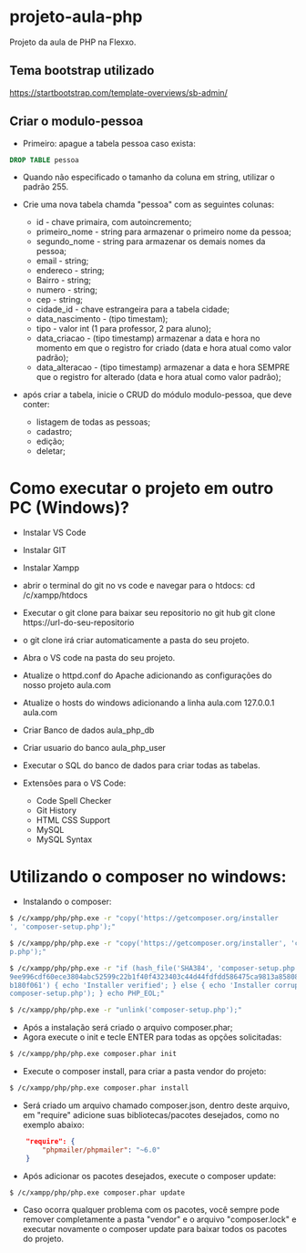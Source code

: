 # projeto-aula-php
Projeto da aula de PHP na Flexxo.

## Tema bootstrap utilizado
https://startbootstrap.com/template-overviews/sb-admin/



## Criar o modulo-pessoa
* Primeiro: apague a tabela pessoa caso exista:
```SQL
DROP TABLE pessoa
```
* Quando não especificado o tamanho da coluna em string, utilizar o padrão 255.
* Crie uma nova tabela chamda "pessoa" com as seguintes colunas:

  * id - chave primaira, com autoincremento;
  * primeiro_nome - string para armazenar o primeiro nome da pessoa;
  * segundo_nome - string para armazenar os demais nomes da pessoa;
  * email - string;
  * endereco - string;
  * Bairro - string;
  * numero - string;
  * cep - string;
  * cidade_id - chave estrangeira para a tabela cidade;
  * data_nascimento - (tipo timestam);
  * tipo - valor int (1 para professor, 2 para aluno);
  * data_criacao - (tipo timestamp) armazenar a data e hora no momento em que o registro for criado (data e hora atual como valor padrão);
  * data_alteracao - (tipo timestamp) armazenar a data e hora SEMPRE que o registro for alterado (data e hora atual como valor padrão);


* após criar a tabela, inicie o CRUD do módulo modulo-pessoa, que deve conter:
  * listagem de todas as pessoas;
  * cadastro;
  * edição;
  * deletar;


# Como executar o projeto em outro PC (Windows)?
* Instalar VS Code
* Instalar GIT
* Instalar Xampp
* abrir o terminal do git no vs code e navegar para o htdocs:
    cd /c/xampp/htdocs
* Executar o git clone para baixar seu repositorio no git hub
    git clone https://url-do-seu-repositorio
* o git clone irá criar automaticamente a pasta do seu projeto.
* Abra o VS code na pasta do seu projeto.
* Atualize o httpd.conf do Apache adicionando as configurações do
    nosso projeto aula.com
* Atualize o hosts do windows adicionando a linha aula.com 
    127.0.0.1 aula.com
* Criar Banco de dados aula_php_db
* Criar usuario do banco aula_php_user
* Executar o SQL do banco de dados para criar todas as tabelas.

* Extensões para o VS Code:
  * Code Spell Checker
  * Git History
  * HTML CSS Support
  * MySQL
  * MySQL Syntax
  &nbsp;

# Utilizando o composer no windows:
* Instalando o composer:
```bash
$ /c/xampp/php/php.exe -r "copy('https://getcomposer.org/installer
', 'composer-setup.php');"

$ /c/xampp/php/php.exe -r "copy('https://getcomposer.org/installer', 'composer-setu
p.php');"

$ /c/xampp/php/php.exe -r "if (hash_file('SHA384', 'composer-setup.php') === '544e0
9ee996cdf60ece3804abc52599c22b1f40f4323403c44d44fdfdd586475ca9813a858088ffbc1f233e9
b180f061') { echo 'Installer verified'; } else { echo 'Installer corrupt'; unlink('
composer-setup.php'); } echo PHP_EOL;"

$ /c/xampp/php/php.exe -r "unlink('composer-setup.php');"
```
* Após a instalação será criado o arquivo composer.phar;
* Agora execute o init e tecle ENTER para todas as opções solicitadas:
```bash
$ /c/xampp/php/php.exe composer.phar init
```

* Execute o composer install, para criar a pasta vendor do projeto:
```bash
$ /c/xampp/php/php.exe composer.phar install
```

* Será criado um arquivo chamado composer.json, dentro deste arquivo, em "require" adicione suas bibliotecas/pacotes desejados, como no exemplo abaixo:
```json
    "require": {
        "phpmailer/phpmailer": "~6.0"
    }
```
* Após adicionar os pacotes desejados, execute o composer update:
```bash
$ /c/xampp/php/php.exe composer.phar update
```
* Caso ocorra qualquer problema com os pacotes, você sempre pode remover completamente a pasta "vendor" e o arquivo "composer.lock" e executar novamente o composer update para baixar todos os pacotes do projeto.





